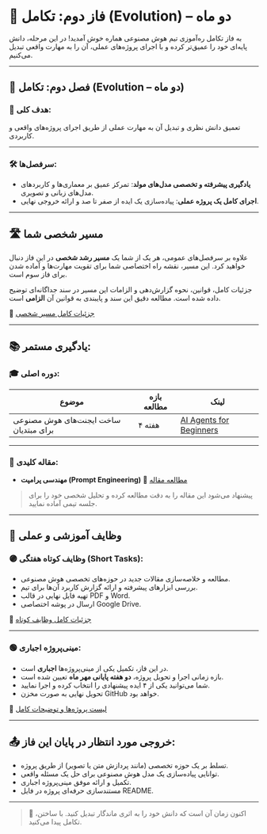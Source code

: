 # 🧬 فاز دوم: تکامل (Evolution) – دو ماه

به فاز تکامل ره‌آموزی تیم هوش مصنوعی هماره خوش آمدید!
در این مرحله، دانش پایه‌ای خود را عمیق‌تر کرده و با اجرای پروژه‌های عملی، آن را به مهارت واقعی تبدیل می‌کنیم.

---

## 🧭 فصل دوم: تکامل (Evolution – دو ماه)

### 🎯 هدف کلی:
تعمیق دانش نظری و تبدیل آن به مهارت عملی از طریق اجرای پروژه‌های واقعی و کاربردی.

---

### 🛠 سرفصل‌ها:

- **یادگیری پیشرفته و تخصصی مدل‌های مولد**: تمرکز عمیق بر معماری‌ها و کاربردهای مدل‌های زبانی و تصویری.
- **اجرای کامل یک پروژه عملی**: پیاده‌سازی یک ایده از صفر تا صد و ارائه خروجی نهایی.

---

## 🛣️ مسیر شخصی شما

علاوه بر سرفصل‌های عمومی، هر یک از شما یک **مسیر رشد شخصی** در این فاز دنبال خواهید کرد. این مسیر، نقشه راه اختصاصی شما برای تقویت مهارت‌ها و آماده شدن برای فاز سوم است.

جزئیات کامل، قوانین، نحوه گزارش‌دهی و الزامات این مسیر در سند جداگانه‌ای توضیح داده شده است. مطالعه دقیق این سند و پایبندی به قوانین آن **الزامی** است.

🔗 [جزئیات کامل مسیر شخصی](./README.md)

---

## 📚 یادگیری مستمر:

### 🎓 دوره اصلی:

| موضوع | بازه مطالعه | لینک |
|-------|--------------|------|
| ساخت ایجنت‌های هوش مصنوعی برای مبتدیان | ۴ هفته | [AI Agents for Beginners](https://github.com/microsoft/ai-agents-for-beginners) |

---

### 📝 مقاله کلیدی:

- **مهندسی پرامپت (Prompt Engineering)**
🔗 [مطالعه مقاله](https://archive.org/details/promptengineering_202401)

> پیشنهاد می‌شود این مقاله را به دقت مطالعه کرده و تحلیل شخصی خود را برای جلسه تیمی آماده نمایید.

---

## 📌 وظایف آموزشی و عملی

### 🟣 وظایف کوتاه هفتگی (Short Tasks):

- مطالعه و خلاصه‌سازی مقالات جدید در حوزه‌های تخصصی هوش مصنوعی.
- بررسی ابزارهای پیشرفته و ارائه گزارش کاربرد آن‌ها برای تیم.
- تهیه فایل نهایی در قالب PDF و Word.
- ارسال در پوشه اختصاصی Google Drive.

🔗 [جزئیات کامل وظایف کوتاه](./Short-Tasks.md)

---

### 🟢 مینی‌پروژه اجباری:

- در این فاز، تکمیل یکی از مینی‌پروژه‌ها **اجباری** است.
- بازه زمانی اجرا و تحویل پروژه، **دو هفته پایانی مهر ماه** تعیین شده است.
- شما می‌توانید یکی از ۴ ایده پیشنهادی را انتخاب کرده و اجرا نمایید.
- تحویل نهایی به صورت مخزن GitHub خواهد بود.

🔗 [لیست پروژه‌ها و توضیحات کامل](./Mini-Projects.md)

---

## 📤 خروجی مورد انتظار در پایان این فاز:

- تسلط بر یک حوزه تخصصی (مانند پردازش متن یا تصویر) از طریق پروژه.
- توانایی پیاده‌سازی یک مدل هوش مصنوعی برای حل یک مسئله واقعی.
- تکمیل و ارائه موفق مینی‌پروژه اجباری.
- مستندسازی حرفه‌ای پروژه در فایل README.

---

> 🌟 اکنون زمان آن است که دانش خود را به اثری ماندگار تبدیل کنید. با ساختن، تکامل پیدا می‌کنید.


